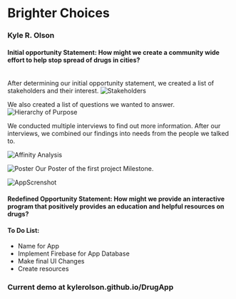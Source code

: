 # Brighter Choices
### Kyle R. Olson
   
#### Initial opportunity Statement: How might we create a community wide effort to help stop spread of drugs in cities?
\
After determining our initial opportunity statement, we created a list of stakeholders and their interest.
![Stakeholders](https://kylerolson.github.io/DrugApp/assets/README/Stakeholders.png)

We also created a list of questions we wanted to answer. 
![Hierarchy of Purpose](https://kylerolson.github.io/DrugApp/assets/README/Hierarchy%20of%20Purpose.png)

We conducted multiple interviews to find out more information. After our interviews, we combined our findings into needs from the people we talked to.

![Affinity Analysis](https://kylerolson.github.io/DrugApp/assets/README/Affinity%20Analysis.png)

![Poster](https://kylerolson.github.io/DrugApp/assets/README/Poster.png)
Our Poster of the first project Milestone. 

![AppScrenshot](https://kylerolson.github.io/DrugApp/assets/README/AppScrenshot.png)

#### Redefined Opportunity Statement: How might we provide an interactive program that positively provides an education and helpful resources on drugs?

#### To Do List:
* Name for App
* Implement Firebase for App Database
* Make final UI Changes
* Create resources

### Current demo at kylerolson.github.io/DrugApp
